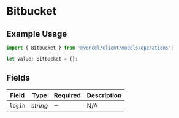 # Bitbucket

## Example Usage

```typescript
import { Bitbucket } from '@vercel/client/models/operations';

let value: Bitbucket = {};
```

## Fields

| Field   | Type     | Required           | Description |
| ------- | -------- | ------------------ | ----------- |
| `login` | _string_ | :heavy_minus_sign: | N/A         |
